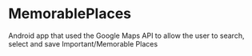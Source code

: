 # MemorablePlaces
Android app that used the Google Maps API to allow the user to search, select and save Important/Memorable Places
